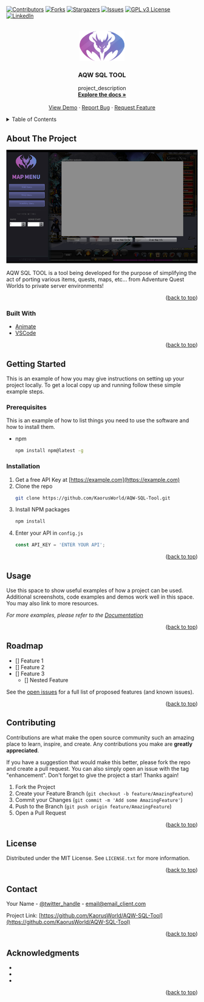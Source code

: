 <div id="top"></div>
<!--
*** Thanks for checking out the Best-README-Template. If you have a suggestion
*** that would make this better, please fork the repo and create a pull request
*** or simply open an issue with the tag "enhancement".
*** Don't forget to give the project a star!
*** Thanks again! Now go create something AMAZING! :D
-->



<!-- PROJECT SHIELDS -->
<!--
*** I'm using markdown "reference style" links for readability.
*** Reference links are enclosed in brackets [ ] instead of parentheses ( ).
*** See the bottom of this document for the declaration of the reference variables
*** for contributors-url, forks-url, etc. This is an optional, concise syntax you may use.
*** https://www.markdownguide.org/basic-syntax/#reference-style-links
-->
[![Contributors][contributors-shield]][contributors-url]
[![Forks][forks-shield]][forks-url]
[![Stargazers][stars-shield]][stars-url]
[![Issues][issues-shield]][issues-url]
[![GPL v3 License][license-shield]][license-url]
[![LinkedIn][linkedin-shield]][linkedin-url]



<!-- PROJECT LOGO -->
<br />
<div align="center">
  <a href="https://github.com/KaorusWorld/AQW-SQL-Tool">
    <img src="images/logo.png" alt="Logo" width="120" height="80">
  </a>

<h3 align="center">AQW SQL TOOL</h3>

  <p align="center">
    project_description
    <br />
    <a href="https://github.com/KaorusWorld/AQW-SQL-Tool"><strong>Explore the docs »</strong></a>
    <br />
    <br />
    <a href="https://github.com/KaorusWorld/AQW-SQL-Tool">View Demo</a>
    ·
    <a href="https://github.com/KaorusWorld/AQW-SQL-Tool/issues">Report Bug</a>
    ·
    <a href="https://github.com/KaorusWorld/AQW-SQL-Tool/issues">Request Feature</a>
  </p>
</div>



<!-- TABLE OF CONTENTS -->
<details>
  <summary>Table of Contents</summary>
  <ol>
    <li>
      <a href="#about-the-project">About The Project</a>
      <ul>
        <li><a href="#built-with">Built With</a></li>
      </ul>
    </li>
    <li>
      <a href="#getting-started">Getting Started</a>
      <ul>
        <li><a href="#prerequisites">Prerequisites</a></li>
        <li><a href="#installation">Installation</a></li>
      </ul>
    </li>
    <li><a href="#usage">Usage</a></li>
    <li><a href="#roadmap">Roadmap</a></li>
    <li><a href="#contributing">Contributing</a></li>
    <li><a href="#license">License</a></li>
    <li><a href="#contact">Contact</a></li>
    <li><a href="#acknowledgments">Acknowledgments</a></li>
  </ol>
</details>



<!-- ABOUT THE PROJECT -->
## About The Project

[![Product Name Screen Shot][product-screenshot]](https://example.com)

AQW SQL TOOL is a tool being developed for the purpose of simplifying the act of porting various items, quests, maps, etc... from Adventure Quest Worlds to private server environments!

<p align="right">(<a href="#top">back to top</a>)</p>



### Built With

* [Animate](https://www.adobe.com/products/animate.html)
* [VSCode](https://code.visualstudio.com/)

<p align="right">(<a href="#top">back to top</a>)</p>



<!-- GETTING STARTED -->
## Getting Started

This is an example of how you may give instructions on setting up your project locally.
To get a local copy up and running follow these simple example steps.

### Prerequisites

This is an example of how to list things you need to use the software and how to install them.
* npm
  ```sh
  npm install npm@latest -g
  ```

### Installation

1. Get a free API Key at [https://example.com](https://example.com)
2. Clone the repo
   ```sh
   git clone https://github.com/KaorusWorld/AQW-SQL-Tool.git
   ```
3. Install NPM packages
   ```sh
   npm install
   ```
4. Enter your API in `config.js`
   ```js
   const API_KEY = 'ENTER YOUR API';
   ```

<p align="right">(<a href="#top">back to top</a>)</p>



<!-- USAGE EXAMPLES -->
## Usage

Use this space to show useful examples of how a project can be used. Additional screenshots, code examples and demos work well in this space. You may also link to more resources.

_For more examples, please refer to the [Documentation](https://example.com)_

<p align="right">(<a href="#top">back to top</a>)</p>



<!-- ROADMAP -->
## Roadmap

- [] Feature 1
- [] Feature 2
- [] Feature 3
    - [] Nested Feature

See the [open issues](https://github.com/KaorusWorld/AQW-SQL-Tool/issues) for a full list of proposed features (and known issues).

<p align="right">(<a href="#top">back to top</a>)</p>



<!-- CONTRIBUTING -->
## Contributing

Contributions are what make the open source community such an amazing place to learn, inspire, and create. Any contributions you make are **greatly appreciated**.

If you have a suggestion that would make this better, please fork the repo and create a pull request. You can also simply open an issue with the tag "enhancement".
Don't forget to give the project a star! Thanks again!

1. Fork the Project
2. Create your Feature Branch (`git checkout -b feature/AmazingFeature`)
3. Commit your Changes (`git commit -m 'Add some AmazingFeature'`)
4. Push to the Branch (`git push origin feature/AmazingFeature`)
5. Open a Pull Request

<p align="right">(<a href="#top">back to top</a>)</p>



<!-- LICENSE -->
## License

Distributed under the MIT License. See `LICENSE.txt` for more information.

<p align="right">(<a href="#top">back to top</a>)</p>



<!-- CONTACT -->
## Contact

Your Name - [@twitter_handle](https://twitter.com/twitter_handle) - email@email_client.com

Project Link: [https://github.com/KaorusWorld/AQW-SQL-Tool](https://github.com/KaorusWorld/AQW-SQL-Tool)

<p align="right">(<a href="#top">back to top</a>)</p>



<!-- ACKNOWLEDGMENTS -->
## Acknowledgments

* []()
* []()
* []()

<p align="right">(<a href="#top">back to top</a>)</p>



<!-- MARKDOWN LINKS & IMAGES -->
<!-- https://www.markdownguide.org/basic-syntax/#reference-style-links -->
[contributors-shield]: https://img.shields.io/github/contributors/KaorusWorld/AQW-SQL-Tool.svg?style=for-the-badge
[contributors-url]: https://github.com/KaorusWorld/AQW-SQL-Tool/graphs/contributors
[forks-shield]: https://img.shields.io/github/forks/KaorusWorld/AQW-SQL-Tool.svg?style=for-the-badge
[forks-url]: https://github.com/KaorusWorld/AQW-SQL-Tool/network/members
[stars-shield]: https://img.shields.io/github/stars/KaorusWorld/AQW-SQL-Tool.svg?style=for-the-badge
[stars-url]: https://github.com/KaorusWorld/AQW-SQL-Tool/stargazers
[issues-shield]: https://img.shields.io/github/issues/KaorusWorld/AQW-SQL-Tool.svg?style=for-the-badge
[issues-url]: https://github.com/KaorusWorld/AQW-SQL-Tool/issues
[license-shield]: https://img.shields.io/badge/License-GPLv3-blue.svg?style=for-the-badge 
[license-url]: https://github.com/KaorusWorld/AQW-SQL-Tool/blob/master/LICENSE.txt
[linkedin-shield]: https://img.shields.io/badge/-LinkedIn-black.svg?style=for-the-badge&logo=linkedin&colorB=555
[linkedin-url]: https://linkedin.com/in/linkedin_username
[product-screenshot]: images/screenshot.PNG
